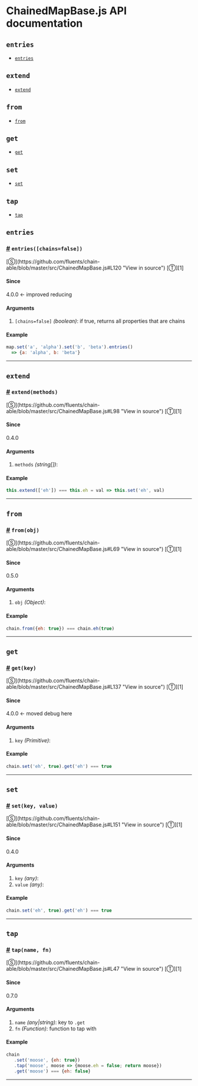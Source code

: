 # ChainedMapBase.js API documentation

<!-- div class="toc-container" -->

<!-- div -->

## `entries`
* <a href="#entries">`entries`</a>

<!-- /div -->

<!-- div -->

## `extend`
* <a href="#extend">`extend`</a>

<!-- /div -->

<!-- div -->

## `from`
* <a href="#from">`from`</a>

<!-- /div -->

<!-- div -->

## `get`
* <a href="#get">`get`</a>

<!-- /div -->

<!-- div -->

## `set`
* <a href="#set">`set`</a>

<!-- /div -->

<!-- div -->

## `tap`
* <a href="#tap">`tap`</a>

<!-- /div -->

<!-- /div -->

<!-- div class="doc-container" -->

<!-- div -->

## `entries`

<!-- div -->

<h3 id="entries"><a href="#entries">#</a>&nbsp;<code>entries([chains=false])</code></h3>
[&#x24C8;](https://github.com/fluents/chain-able/blob/master/src/ChainedMapBase.js#L120 "View in source") [&#x24C9;][1]



#### Since
4.0.0 <- improved reducing

#### Arguments
1. `[chains=false]` *(boolean)*: if true, returns all properties that are chains

#### Example
```js
map.set('a', 'alpha').set('b', 'beta').entries()
  => {a: 'alpha', b: 'beta'}
```
---

<!-- /div -->

<!-- /div -->

<!-- div -->

## `extend`

<!-- div -->

<h3 id="extend"><a href="#extend">#</a>&nbsp;<code>extend(methods)</code></h3>
[&#x24C8;](https://github.com/fluents/chain-able/blob/master/src/ChainedMapBase.js#L98 "View in source") [&#x24C9;][1]



#### Since
0.4.0

#### Arguments
1. `methods` *(string&#91;&#93;)*:

#### Example
```js
this.extend(['eh']) === this.eh = val => this.set('eh', val)
```
---

<!-- /div -->

<!-- /div -->

<!-- div -->

## `from`

<!-- div -->

<h3 id="from"><a href="#from">#</a>&nbsp;<code>from(obj)</code></h3>
[&#x24C8;](https://github.com/fluents/chain-able/blob/master/src/ChainedMapBase.js#L69 "View in source") [&#x24C9;][1]



#### Since
0.5.0

#### Arguments
1. `obj` *(Object)*:

#### Example
```js
chain.from({eh: true}) === chain.eh(true)
```
---

<!-- /div -->

<!-- /div -->

<!-- div -->

## `get`

<!-- div -->

<h3 id="get"><a href="#get">#</a>&nbsp;<code>get(key)</code></h3>
[&#x24C8;](https://github.com/fluents/chain-able/blob/master/src/ChainedMapBase.js#L137 "View in source") [&#x24C9;][1]



#### Since
4.0.0 <- moved debug here

#### Arguments
1. `key` *(Primitive)*:

#### Example
```js
chain.set('eh', true).get('eh') === true
```
---

<!-- /div -->

<!-- /div -->

<!-- div -->

## `set`

<!-- div -->

<h3 id="set"><a href="#set">#</a>&nbsp;<code>set(key, value)</code></h3>
[&#x24C8;](https://github.com/fluents/chain-able/blob/master/src/ChainedMapBase.js#L151 "View in source") [&#x24C9;][1]



#### Since
0.4.0

#### Arguments
1. `key` *(any)*:
2. `value` *(any)*:

#### Example
```js
chain.set('eh', true).get('eh') === true
```
---

<!-- /div -->

<!-- /div -->

<!-- div -->

## `tap`

<!-- div -->

<h3 id="tap"><a href="#tap">#</a>&nbsp;<code>tap(name, fn)</code></h3>
[&#x24C8;](https://github.com/fluents/chain-able/blob/master/src/ChainedMapBase.js#L47 "View in source") [&#x24C9;][1]



#### Since
0.7.0

#### Arguments
1. `name` *(any|string)*: key to `.get`
2. `fn` *(Function)*: function to tap with

#### Example
```js
chain
   .set('moose', {eh: true})
   .tap('moose', moose => {moose.eh = false; return moose})
   .get('moose') === {eh: false}
```
---

<!-- /div -->

<!-- /div -->

<!-- /div -->

 [1]: #entries "Jump back to the TOC."
